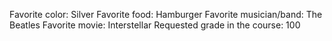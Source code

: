 Favorite color: Silver
Favorite food: Hamburger
Favorite musician/band: The Beatles
Favorite movie: Interstellar
Requested grade in the course: 100
